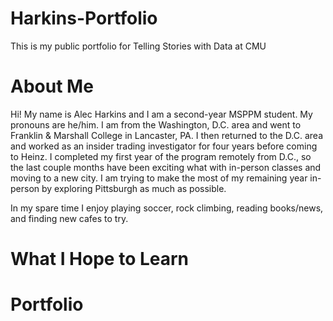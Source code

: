 # Harkins-Portfolio
This is my public portfolio for Telling Stories with Data at CMU
# About Me
Hi! My name is Alec Harkins and I am a second-year MSPPM student. My pronouns are he/him. I am from the Washington, D.C. area and went to Franklin & Marshall College in Lancaster, PA. I then returned to the D.C. area and worked as an insider trading investigator for four years before coming to Heinz. I completed my first year of the program remotely from D.C., so the last couple months have been exciting what with in-person classes and moving to a new city. I am trying to make the most of my remaining year in-person by exploring Pittsburgh as much as possible. 

In my spare time I enjoy playing soccer, rock climbing, reading books/news, and finding new cafes to try. 
# What I Hope to Learn

# Portfolio

<div class="flourish-embed flourish-chart" data-src="visualisation/7642577"><script src="https://public.flourish.studio/resources/embed.js"></script></div>
